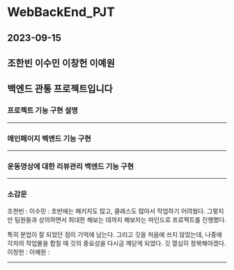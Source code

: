 # WebBackEnd_PJT
## 2023-09-15
## 조한빈 이수민 이창헌 이예원


백엔드 관통 프로젝트입니다
---
### 프로젝트 기능 구현 설명
---
### 메인페이지 벡앤드 기능 구현
---
### 운동영상에 대한 리뷰관리 백엔드 기능 구현 
---
### 소감문
조한빈 : 
이수민 : 초반에는 패키지도 많고, 클래스도 많아서 작업하기 어려웠다. 그렇지만 팀원들과 상의하면서 최대한 해보는 데까지 해보자는 마인드로 프로젝트를 진행했다. 

특히 분업이 잘 되었던 점이 기억에 남는다. 그리고 깃을 처음에 쓰지 않았는데, 나중에 각자의 작업물을 합칠 때 깃의 중요성을 다시금 깨닫게 되었다. 깃 열심히 정복해야겠다. 
이창헌 : 
이예원 :

---

